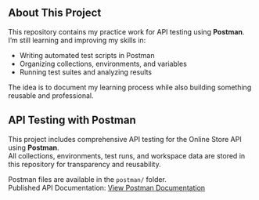 ## About This Project

This repository contains my practice work for API testing using **Postman**.  
I’m still learning and improving my skills in:
- Writing automated test scripts in Postman  
- Organizing collections, environments, and variables  
- Running test suites and analyzing results  

The idea is to document my learning process while also building something reusable and professional.

## API Testing with Postman

This project includes comprehensive API testing for the Online Store API using **Postman**.  
All collections, environments, test runs, and workspace data are stored in this repository for transparency and reusability.  

Postman files are available in the `postman/` folder.  
Published API Documentation: [View Postman Documentation](https://documenter.getpostman.com/view/47948940/2sB3HtFH5j)  
